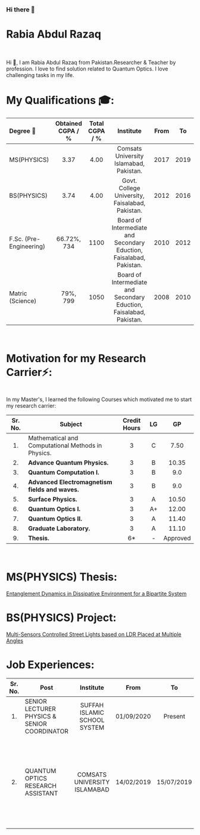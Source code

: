 ### Hi there 👋

<!--
**rabia-rashid/rabia-rashid** is a ✨ _special_ ✨ repository because its `README.md` (this file) appears on your GitHub profile.

Here are some ideas to get you started:

- 🔭 I’m currently working on ...

- 🌱 I’m currently learning ...
- 👯 I’m looking to collaborate on ...
- 🤔 I’m looking for help with ...
- 💬 Ask me about ...
- 📫 How to reach me: ...
- 😄 Pronouns: ...
- ⚡ Fun fact: ...
-->
# Rabia Abdul Razaq
<br>

Hi 👋, I am Rabia Abdul Razaq from Pakistan.Researcher & Teacher by profession. I love to find solution related to Quantum Optics. I love challenging tasks in my life.

# My Qualifications 🎓: 

|  Degree 📘 | Obtained CGPA / % | Total CGPA / % | Institute | From | To |
|  :-------- | :---------------: | :------------: | :------:  | :--: | :--: |
|  MS(PHYSICS) | 3.37 | 4.00 | Comsats University Islamabad, Pakistan.  | 2017 | 2019 |
|  BS(PHYSICS) | 3.74 | 4.00 | Govt. College University, Faisalabad, Pakistan.  | 2012 | 2016 |
|  F.Sc. (Pre-Engineering) | 66.72%, 734 | 1100 | Board of Intermediate and Secondary Eduction, Faisalabad, Pakistan.  | 2010 | 2012 |
|  Matric (Science) | 79%, 799 | 1050 | Board of Intermediate and Secondary Eduction, Faisalabad, Pakistan. | 2008 | 2010 |

<br>

# Motivation for my Research Carrier⚡:
<br>
In my Master's, I learned the following Courses which motivated me to start my research carrier:

| Sr. No. | Subject | Credit Hours | LG | GP |
| :-----: | ------- | :----------: | :--: | :--: |
| 1. | Mathematical and Computational Methods in Physics. | 3 | C | 7.50 |
| 2. | ****Advance Quantum Physics.**** | 3 | B | 10.35 |
| 3. | ****Quantum Computation I.**** | 3 | B | 9.0 |
| 4. | ****Advanced Electromagnetism fields and waves.**** | 3 | B | 9.0 |
| 5. | ****Surface Physics.**** | 3 | A | 10.50 |
| 6. | ****Quantum Optics I.**** | 3 | A+ | 12.00 |
| 7. | ****Quantum Optics II.**** | 3 | A | 11.40 |
| 8. | ****Graduate Laboratory.**** | 3 | A | 11.10 |
| 9. | ****Thesis.**** | 6* | - | Approved |
<br>

# MS(PHYSICS) Thesis: 
<a href="#"> Entanglement Dynamics in Dissipative Environment for a Bipartite System </a>
<br>

# BS(PHYSICS) Project: 
<a href="#"> Multi-Sensors Controlled Street Lights based on LDR Placed at Multiple Angles </a>
<br>

# Job Experiences:
| Sr. No. | Post | Institute | From | To | Responsibilities |
| :-----: | ------- | :----------: | :--: | :--: | :--: |
| 1. | SENIOR LECTURER PHYSICS & SENIOR COORDINATOR | SUFFAH ISLAMIC SCHOOL SYSTEM | 01/09/2020 | Present | Senior Physics Teacher and Senior Coordinator, Time Table Management, Exam Schedule Management, Expenditures Management |
| 2. | QUANTUM OPTICS RESEARCH ASSISTANT |  COMSATS UNIVERSITY ISLAMABAD | 14/02/2019 | 15/07/2019 | Directly worked on Project: “entanglement dynamics of a bipartite system under dissipative threats, especially in case of thermal reservoir". Funding Agency: HEC Pakistan, NRPU: 8864/NRPU/R&D/HEC/2017., Helped Supervisor for Undergraduate Teaching by grading class assignments and quizzes |
